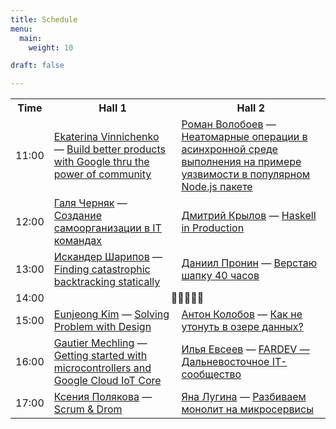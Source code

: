```yaml
---
title: Schedule
menu:
  main:
    weight: 10

draft: false

---
```


<table>
<tr>
  <th>Time</th>
  <th>Hall 1</th>
  <th>Hall 2</th>
</tr>
<tr>
  <td>11:00</td>
  <td>
    <a href="/speakers/ekaterina_vinnichenko">Ekaterina Vinnichenko</a> —
    <a href="/sessions/better_with_google">Build better products with Google thru the power of community</a>
  </td>
  <td>
    <a href="/speakers/roman_voloboev">Роман Волобоев</a> —
    <a href="/sessions/vulnerability">Неатомарные операции в асинхронной среде выполнения на примере уязвимости в популярном Node.js пакете</a>
  </td>
</tr>
<tr>
  <td>12:00</td>
  <td>
    <a href="/speakers/galina_chernyak">Галя Черняк</a> —
    <a href="/sessions/self-organization_in_teams">Создание самоорганизации в IT командах</a>
  </td>
  <td>
    <a href="/speakers/dima_krylov">Дмитрий Крылов</a> —
    <a href="/sessions/haskell_in_production">Haskell in Production</a>
  </td>
</tr>
<tr>
  <td>13:00</td>
  <td>
    <a href="/speakers/iskander_sharipov">Искандер Шарипов</a> —
    <a href="/sessions/finding_backtracking">Finding catastrophic backtracking statically</a>
  <td>
    <a href="/speakers/daniil_pronin">Даниил Пронин</a> —
    <a href="/sessions/header_in_40_hours">Верстаю шапку 40 часов</a>
  </td>
</tr>
<tr>
  <td>14:00</td>
  <td colspan="2" style="text-align: center;">
    🍕🍕🍕🍕🍕
  </td>
</tr>
<tr>
  <td>15:00</td>
  <td>
    <a href="/speakers/eunjeong_kim">Eunjeong Kim</a> —
    <a href="/sessions/solving_problems_with_design">Solving Problem with Design</a>
  </td>
  <td>
    <a href="/speakers/anton_kolobov">Антон Колобов</a> —
    <a href="/sessions/data_lake">Как не утонуть в озере данных?</a>
  </td>
</tr>
<tr>
  <td>16:00</td>
  <td>
    <a href="/speakers/gautier_mechling">Gautier Mechling</a> —
    <a href="/sessions/getting_started_iot">Getting started with microcontrollers and Google Cloud IoT Core</a>
  </td>
  <td>
    <a href="/speakers/ilya_evseev">Илья Евсеев</a> —
    <a href="/sessions/fardev">FARDEV — Дальневосточное IT-сообщество</a>
  </td>
</tr>
<tr>
  <td>17:00</td>
  <td>
    <a href="/speakers/kseniya_polyakova">Ксения Полякова</a> —
    <a href="/sessions/scrum">Scrum & Drom</a>
  </td>
  <td>
    <a href="/speakers/yana_lugina">Яна Лугина</a> —
    <a href="/sessions/kill_the_monolith">Разбиваем монолит на микросервисы</a>
  </td>
</tr>
</table>
